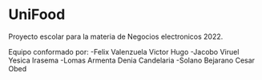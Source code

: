 # UniFood
Proyecto escolar para la materia de Negocios electronicos 2022.

Equipo conformado por:
-Felix Valenzuela Victor Hugo
-Jacobo Viruel Yesica Irasema
-Lomas Armenta Denia Candelaria
-Solano Bejarano Cesar Obed
